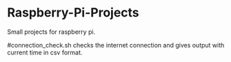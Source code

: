 # Raspberry-Pi-Projects

Small projects for raspberry pi.

#connection_check.sh
checks the internet connection and gives output with current time in csv format.

